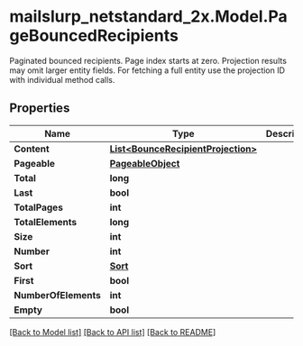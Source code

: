 # mailslurp_netstandard_2x.Model.PageBouncedRecipients
Paginated bounced recipients. Page index starts at zero. Projection results may omit larger entity fields. For fetching a full entity use the projection ID with individual method calls.

## Properties

Name | Type | Description | Notes
------------ | ------------- | ------------- | -------------
**Content** | [**List&lt;BounceRecipientProjection&gt;**](BounceRecipientProjection) |  | [optional] 
**Pageable** | [**PageableObject**](PageableObject) |  | [optional] 
**Total** | **long** |  | [optional] 
**Last** | **bool** |  | [optional] 
**TotalPages** | **int** |  | [optional] 
**TotalElements** | **long** |  | [optional] 
**Size** | **int** |  | [optional] 
**Number** | **int** |  | [optional] 
**Sort** | [**Sort**](Sort) |  | [optional] 
**First** | **bool** |  | [optional] 
**NumberOfElements** | **int** |  | [optional] 
**Empty** | **bool** |  | [optional] 

[[Back to Model list]](../README#documentation-for-models) [[Back to API list]](../README#documentation-for-api-endpoints) [[Back to README]](../README)

